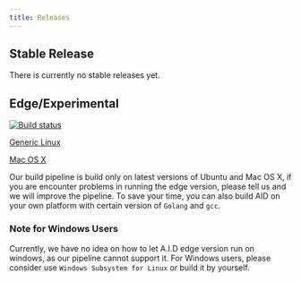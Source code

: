 ```yaml
---
title: Releases
---
```


## Stable Release

There is currently no stable releases yet.

## Edge/Experimental

[![Build status](https://ci.appveyor.com/api/projects/status/591jgg8ffuy4v52i?svg=true)](https://ci.appveyor.com/project/xzyaoi/aid)

[Generic Linux](https://dl.bintray.com/autoai/AID/aid-Ubuntu)

[Mac OS X](https://dl.bintray.com/autoai/AID/aid-macOS)

Our build pipeline is build only on latest versions of Ubuntu and Mac OS X, if you are encounter problems in running the edge version, please tell us and we will improve the pipeline. To save your time, you can also build AID on your own platform with certain version of ```Golang``` and ```gcc```.

### Note for Windows Users

Currently, we have no idea on how to let A.I.D edge version run on windows, as our pipeline cannot support it. For Windows users, please consider use ```Windows Subsystem for Linux``` or build it by yourself.